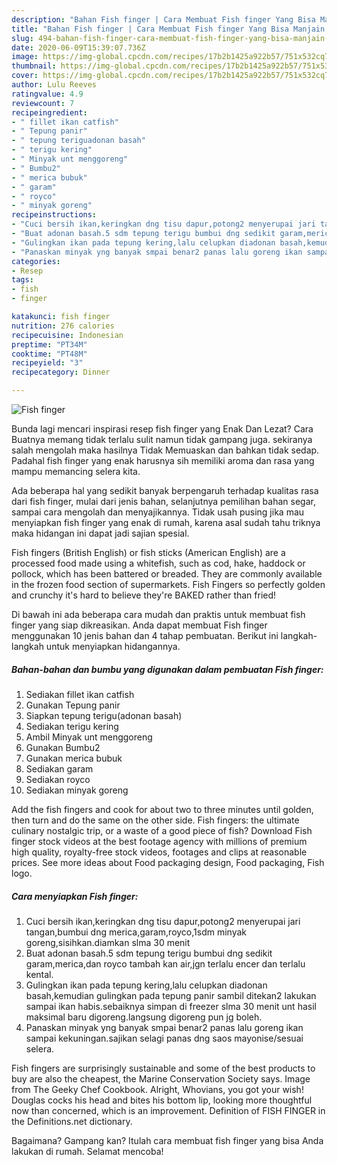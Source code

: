 ```yaml
---
description: "Bahan Fish finger | Cara Membuat Fish finger Yang Bisa Manjain Lidah"
title: "Bahan Fish finger | Cara Membuat Fish finger Yang Bisa Manjain Lidah"
slug: 494-bahan-fish-finger-cara-membuat-fish-finger-yang-bisa-manjain-lidah
date: 2020-06-09T15:39:07.736Z
image: https://img-global.cpcdn.com/recipes/17b2b1425a922b57/751x532cq70/fish-finger-foto-resep-utama.jpg
thumbnail: https://img-global.cpcdn.com/recipes/17b2b1425a922b57/751x532cq70/fish-finger-foto-resep-utama.jpg
cover: https://img-global.cpcdn.com/recipes/17b2b1425a922b57/751x532cq70/fish-finger-foto-resep-utama.jpg
author: Lulu Reeves
ratingvalue: 4.9
reviewcount: 7
recipeingredient:
- " fillet ikan catfish"
- " Tepung panir"
- " tepung teriguadonan basah"
- " terigu kering"
- " Minyak unt menggoreng"
- " Bumbu2"
- " merica bubuk"
- " garam"
- " royco"
- " minyak goreng"
recipeinstructions:
- "Cuci bersih ikan,keringkan dng tisu dapur,potong2 menyerupai jari tangan,bumbui dng merica,garam,royco,1sdm minyak goreng,sisihkan.diamkan slma 30 menit"
- "Buat adonan basah.5 sdm tepung terigu bumbui dng sedikit garam,merica,dan royco tambah kan air,jgn terlalu encer dan terlalu kental."
- "Gulingkan ikan pada tepung kering,lalu celupkan diadonan basah,kemudian gulingkan pada tepung panir sambil ditekan2 lakukan sampai ikan habis.sebaiknya simpan di freezer slma 30 menit unt hasil maksimal baru digoreng.langsung digoreng pun jg boleh."
- "Panaskan minyak yng banyak smpai benar2 panas lalu goreng ikan sampai kekuningan.sajikan selagi panas dng saos mayonise/sesuai selera."
categories:
- Resep
tags:
- fish
- finger

katakunci: fish finger 
nutrition: 276 calories
recipecuisine: Indonesian
preptime: "PT34M"
cooktime: "PT48M"
recipeyield: "3"
recipecategory: Dinner

---
```



![Fish finger](https://img-global.cpcdn.com/recipes/17b2b1425a922b57/751x532cq70/fish-finger-foto-resep-utama.jpg)

Bunda lagi mencari inspirasi resep fish finger yang Enak Dan Lezat? Cara Buatnya memang tidak terlalu sulit namun tidak gampang juga. sekiranya salah mengolah maka hasilnya Tidak Memuaskan dan bahkan tidak sedap. Padahal fish finger yang enak harusnya sih memiliki aroma dan rasa yang mampu memancing selera kita.

Ada beberapa hal yang sedikit banyak berpengaruh terhadap kualitas rasa dari fish finger, mulai dari jenis bahan, selanjutnya pemilihan bahan segar, sampai cara mengolah dan menyajikannya. Tidak usah pusing jika mau menyiapkan fish finger yang enak di rumah, karena asal sudah tahu triknya maka hidangan ini dapat jadi sajian spesial.

Fish fingers (British English) or fish sticks (American English) are a processed food made using a whitefish, such as cod, hake, haddock or pollock, which has been battered or breaded. They are commonly available in the frozen food section of supermarkets. Fish Fingers so perfectly golden and crunchy it&#39;s hard to believe they&#39;re BAKED rather than fried!


Di bawah ini ada beberapa cara mudah dan praktis untuk membuat fish finger yang siap dikreasikan. Anda dapat membuat Fish finger menggunakan 10 jenis bahan dan 4 tahap pembuatan. Berikut ini langkah-langkah untuk menyiapkan hidangannya.

<!--inarticleads1-->

##### Bahan-bahan dan bumbu yang digunakan dalam pembuatan Fish finger:

1. Sediakan  fillet ikan catfish
1. Gunakan  Tepung panir
1. Siapkan  tepung terigu(adonan basah)
1. Sediakan  terigu kering
1. Ambil  Minyak unt menggoreng
1. Gunakan  Bumbu2
1. Gunakan  merica bubuk
1. Sediakan  garam
1. Sediakan  royco
1. Sediakan  minyak goreng


Add the fish fingers and cook for about two to three minutes until golden, then turn and do the same on the other side. Fish fingers: the ultimate culinary nostalgic trip, or a waste of a good piece of fish? Download Fish finger stock videos at the best footage agency with millions of premium high quality, royalty-free stock videos, footages and clips at reasonable prices. See more ideas about Food packaging design, Food packaging, Fish logo. 

<!--inarticleads2-->

##### Cara menyiapkan Fish finger:

1. Cuci bersih ikan,keringkan dng tisu dapur,potong2 menyerupai jari tangan,bumbui dng merica,garam,royco,1sdm minyak goreng,sisihkan.diamkan slma 30 menit
1. Buat adonan basah.5 sdm tepung terigu bumbui dng sedikit garam,merica,dan royco tambah kan air,jgn terlalu encer dan terlalu kental.
1. Gulingkan ikan pada tepung kering,lalu celupkan diadonan basah,kemudian gulingkan pada tepung panir sambil ditekan2 lakukan sampai ikan habis.sebaiknya simpan di freezer slma 30 menit unt hasil maksimal baru digoreng.langsung digoreng pun jg boleh.
1. Panaskan minyak yng banyak smpai benar2 panas lalu goreng ikan sampai kekuningan.sajikan selagi panas dng saos mayonise/sesuai selera.


Fish fingers are surprisingly sustainable and some of the best products to buy are also the cheapest, the Marine Conservation Society says. Image from The Geeky Chef Cookbook. Alright, Whovians, you got your wish! Douglas cocks his head and bites his bottom lip, looking more thoughtful now than concerned, which is an improvement. Definition of FISH FINGER in the Definitions.net dictionary. 

Bagaimana? Gampang kan? Itulah cara membuat fish finger yang bisa Anda lakukan di rumah. Selamat mencoba!
